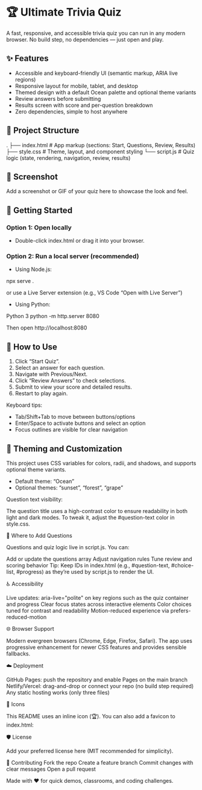 # 🏆 Ultimate Trivia Quiz

A fast, responsive, and accessible trivia quiz you can run in any modern browser. No build step, no dependencies — just open and play.

## ✨ Features

- Accessible and keyboard-friendly UI (semantic markup, ARIA live regions)
- Responsive layout for mobile, tablet, and desktop
- Themed design with a default Ocean palette and optional theme variants
- Review answers before submitting
- Results screen with score and per-question breakdown
- Zero dependencies, simple to host anywhere

## 📁 Project Structure

. ├── index.html # App markup (sections: Start, Questions, Review, Results) ├── style.css # Theme, layout, and component styling └── script.js # Quiz logic (state, rendering, navigation, review, results)

## 📸 Screenshot

Add a screenshot or GIF of your quiz here to showcase the look and feel.

## 🚀 Getting Started

### Option 1: Open locally

- Double-click index.html or drag it into your browser.

### Option 2: Run a local server (recommended)

- Using Node.js:

npx serve .

or use a Live Server extension (e.g., VS Code “Open with Live Server”)

- Using Python:

Python 3
python -m http.server 8080

Then open http://localhost:8080

## 🧭 How to Use

1. Click “Start Quiz”.
2. Select an answer for each question.
3. Navigate with Previous/Next.
4. Click “Review Answers” to check selections.
5. Submit to view your score and detailed results.
6. Restart to play again.

Keyboard tips:

- Tab/Shift+Tab to move between buttons/options
- Enter/Space to activate buttons and select an option
- Focus outlines are visible for clear navigation

## 🎨 Theming and Customization

This project uses CSS variables for colors, radii, and shadows, and supports optional theme variants.

- Default theme: “Ocean”
- Optional themes: “sunset”, “forest”, “grape”

Question text visibility:

The question title uses a high-contrast color to ensure readability in both light and dark modes. To tweak it, adjust the #question-text color in style.css.

🔧 Where to Add Questions

Questions and quiz logic live in script.js. You can:

Add or update the questions array
Adjust navigation rules
Tune review and scoring behavior
Tip: Keep IDs in index.html (e.g., #question-text, #choice-list, #progress) as they’re used by script.js to render the UI.

♿ Accessibility

Live updates: aria-live="polite" on key regions such as the quiz container and progress
Clear focus states across interactive elements
Color choices tuned for contrast and readability
Motion-reduced experience via prefers-reduced-motion

🌐 Browser Support

Modern evergreen browsers (Chrome, Edge, Firefox, Safari). The app uses progressive enhancement for newer CSS features and provides sensible fallbacks.

☁️ Deployment

GitHub Pages: push the repository and enable Pages on the main branch
Netlify/Vercel: drag-and-drop or connect your repo (no build step required)
Any static hosting works (only three files)

🧩 Icons

This README uses an inline icon (🏆). You can also add a favicon to index.html:

<link rel="icon" href="data:image/svg+xml,%3Csvg xmlns='http://www.w3.org/2000/svg' viewBox='0 0 64 64'%3E%3Cpath fill='%23F59E0B' d='M14 10h36v10a18 18 0 1 1-36 0z'/%3E%3Cpath fill='%23D97706' d='M22 46h20v6H22z'/%3E%3Ccircle cx='32' cy='26' r='6' fill='%23fff'/%3E%3C/svg%3E" />

🛡️ License

Add your preferred license here (MIT recommended for simplicity).

🤝 Contributing
Fork the repo
Create a feature branch
Commit changes with clear messages
Open a pull request

Made with ❤️ for quick demos, classrooms, and coding challenges.
